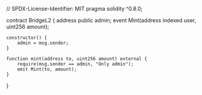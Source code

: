 // SPDX-License-Identifier: MIT
pragma solidity ^0.8.0;

contract BridgeL2 {
    address public admin;
    event Mint(address indexed user, uint256 amount);

    constructor() {
        admin = msg.sender;
    }

    function mint(address to, uint256 amount) external {
        require(msg.sender == admin, "Only admin");
        emit Mint(to, amount);
    }
}
